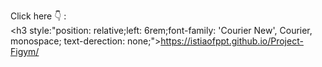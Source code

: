 
Click here 👇 : </br>
                         <h3 style:"position: relative;left: 6rem;font-family: 'Courier New', Courier, monospace; text-derection: none;">https://istiaofppt.github.io/Project-Figym/</h3>
